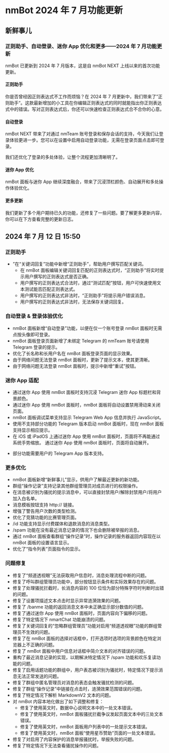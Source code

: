 # nmBot 2024 年 7 月功能更新

## 新鲜事儿
### 正则助手、自动登录、迷你 App 优化和更多——2024 年 7 月功能更新

nmBot 已更新到 2024 年 7 月版本，这是自 nmBot NEXT 上线以来的首次功能更新。

#### 正则助手
你是否曾经因正则表达式不工作而烦恼？在 2024 年 7 月更新中，我们带来了”正则助手“。这款最新增加的小工具在你编辑正则表达式的同时就能指出你正则表达式中的错误。写对正则表达式后，你还可以快速检查正则表达式合不合你的心意。

#### 自动登录
nmBot NEXT 带来了对通过 nmTeam 账号登录和保存会话的支持，今天我们让登录体验更进一步。您可以在设置中启用自动登录功能，无需在登录页面点击即可登录。

我们还优化了登录的多处体验，让整个流程更加清晰明了。

#### 迷你 App 优化
nmBot 面板与迷你 App 继续深度融合，带来了沉浸顶栏颜色、自动展开和多处操作体验优化。

#### 更多更新
我们更新了多个用户期待已久的功能，还修复了一些问题。要了解更多更新内容，你可以在下方查看完整的更新日志。

## 2024 年 7 月 12 日 15:50
### 正则助手
- ”在“关键词回复”功能中新增“正则助手”，帮助用户撰写匹配关键词。
    - 在 nmBot 面板编辑关键词回复匹配的正则表达式时，“正则助手”将实时提示用户撰写的正则表达式是否正确。
    - 用户撰写的正则表达式合法时，通过“测试匹配”按钮，用户可快速使用文本测试能否匹配正则表达式。
    - 用户撰写的正则表达式非法时，“正则助手”将提示用户错误消息。
    - 用户撰写的正则表达式非法时，无法保存关键词回复。

### 自动登录 & 登录体验优化
- nmBot 面板新增“自动登录”功能，以便在仅一个账号登录 nmBot 面板时无需点按头像即可登录。
- nmBot 面板登录页面新增了未绑定 Telegram 的 nmTeam 账号请使用 Telegram 登录的提示。
- 优化了长名称和长用户名在 nmBot 面板登录页面的显示效果。
- 由于网络问题无法登录 nmBot 面板时，更新了提示文本，使其更清晰。
- 由于网络问题无法登录 nmBot 面板时，提示中新增“重试”按钮。

### 迷你 App 适配
- 通过迷你 App 使用 nmBot 面板时支持沉浸 Telegram 迷你 App 标题栏和背景颜色。
- 通过迷你 App 使用 nmBot 面板时，nmBot 面板将自动设置禁用滑动来关闭页面。
- nmBot 面板调试菜单支持显示 Telegram Web App 信息并执行 JavaScript。
- 使用不支持部分功能的 Telegram 版本启动 nmBot 面板时，现在 nmBot 面板支持显示相应提示。
- 在 iOS 或 iPadOS 上通过迷你 App 使用 nmBot 面板时，页面将不再能通过系统手势缩放。
通过迷你 App 使用 nmBot 面板时，页面将自动展开。
* 部分功能需要用户的 Telegram App 版本支持。

### 更多优化
- nmBot 面板新增“新鲜事儿”显示，供用户了解最近更新的新功能。
- 群组“操作记录”支持记录其他群组管理员对成员进行的权限操作。
- 在消息被识别为骚扰的提示消息中，可以直接封禁用户/解除封禁用户/将用户加入白名单。
- 消息模板按钮支持 http:// 链接。
- 增强了警告用户次数的类型检测。
- 优化了竞猜功能的比赛管理页面。
- /id 功能支持显示付费媒体和退款消息的消息类型。
- /spam 功能在没有最近消息记录的情况下也会删除被举报的消息。
- 通过 nmBot 面板查看群组“操作记录”时，操作记录的服务器返回内容现在以 nmBot 面板的设置语言显示。
- 优化了“指令列表”页面指令的显示。

### 问题修复
- 修复了“频道透视眼”无法获取用户信息时，消息处理流程中断的问题。
- 修复了呼叫群组管理员功能中，部分按钮显示条件和实际效果存在的问题。
- 修复了处理骚扰拦截时，长消息内容的 100 位恰为部分特殊字符时判断时出错的问题。
- 修复了设置项描述文本点击时显示异常涟漪效果的问题。
- 修复了 /banme 功能的返回消息文本中未正确显示部分数值的问题。
- 修复了通过迷你 App 使用 nmBot 面板时，页面内容向下偏移的问题。
- 修复了特定情况下 nmartChat 功能崩溃的问题。
- 修复了关键词回复的“忽略群组管理员”功能对启用“频道透视眼”功能的群组管理员不生效的问题。
- 修复了在 nmBot 面板的选择对话框中，打开选项时选项的背景颜色在特定浏览器上不正确的问题。
- 修复了 nmBot 面板中用户信息对话框中简介文本的对齐错误的问题。
- 重构了最近消息记录的实现，以期解决特定情况下 /spam 功能和欢乐复读功能的问题。
- 修复了启用话题功能的群组中，用户表态被识别为骚扰时，特定情况下提示消息无法正常发送的问题。
- 修复了群组中匿名管理员对消息的表态会触发骚扰检测的问题。
- 修复了群组“操作记录”中链接在点击时，涟漪效果范围错误的问题。
- 修复了特定情况下解析 MarkdownV2 文本的问题。
- 对 nmBot 内容本地化做出了如下调整和修复：
    - 修复了使用英文时，数据中心说明文本中的一处文本错误。
    - 修复了使用英文时，nmBot 面板骚扰拦截争议发起页面文本中的三处文本错误。
    - 修复了使用英文时，nmBot 面板用户列表中的一处提示文本错误。
    - 修复了使用英文时，nmBot 面板“使用星币赞助”页面的一处文本错误。
- 修复了对启用了内容保护的消息举报骚扰时，举报失败的问题。
- 修复了特定情况下无法查看骚扰操作的问题。
